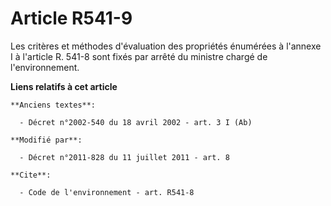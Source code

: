 # Article R541-9

Les critères et méthodes d'évaluation des propriétés énumérées à l'annexe I à l'article R. 541-8 sont fixés par arrêté du
ministre chargé de l'environnement.

**Liens relatifs à cet article**

	**Anciens textes**:

	  - Décret n°2002-540 du 18 avril 2002 - art. 3 I (Ab)

	**Modifié par**:

	  - Décret n°2011-828 du 11 juillet 2011 - art. 8

	**Cite**:

	  - Code de l'environnement - art. R541-8
